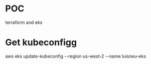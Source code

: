 # POC
terraform and eks

# Get kubeconfigg
aws eks update-kubeconfig --region us-west-2 --name luisneu-eks